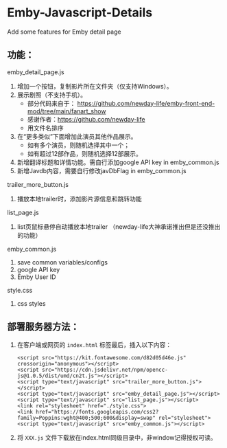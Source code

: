 # Emby-Javascript-Details
Add some features for Emby detail page

## 功能：
emby_detail_page.js
   1. 增加一个按钮，复制影片所在文件夹（仅支持Windows）。
   2. 展示剧照（不支持手机）。
      - 部分代码来自于： https://github.com/newday-life/emby-front-end-mod/tree/main/fanart_show
      - 感谢作者：https://github.com/newday-life
      - 用文件名排序
   3. 在“更多类似”下面增加此演员其他作品展示。
      - 如有多个演员，则随机选择其中一个；
      - 如有超过12部作品，则随机选择12部展示。
   4. 新增翻译标题和详情功能。需自行添加google API key in emby_common.js
   5. 新增Javdb内容，需要自行修改javDbFlag in emby_common.js
      
trailer_more_button.js
   1. 播放本地trailer时，添加影片源信息和跳转功能
      
list_page.js
   1. list页鼠标悬停自动播放本地trailer （newday-life大神承诺推出但是还没推出的功能）

emby_common.js
   1. save common variables/configs
   2. google API key
   3. Emby User ID

style.css
   1. css styles

## 部署服务器方法：
1. 在客户端或网页的 `index.html` <body></body> 标签最后，插入以下内容：
   ```
   <script src="https://kit.fontawesome.com/d82d05d46e.js" crossorigin="anonymous"></script>
   <script src="https://cdn.jsdelivr.net/npm/opencc-js@1.0.5/dist/umd/cn2t.js"></script>
   <script type="text/javascript" src="trailer_more_button.js"></script>
   <script type="text/javascript" src="emby_detail_page.js"></script>
   <script type="text/javascript" src="list_page.js"></script>
   <link rel="stylesheet" href="./style.css">
   <link href="https://fonts.googleapis.com/css2?family=Poppins:wght@400;500;600&display=swap" rel="stylesheet">
   <script type="text/javascript" src="emby_common.js"></script>
   ```
2. 将 `XXX.js` 文件下载放在index.html同级目录中，非window记得授权可读。

   


